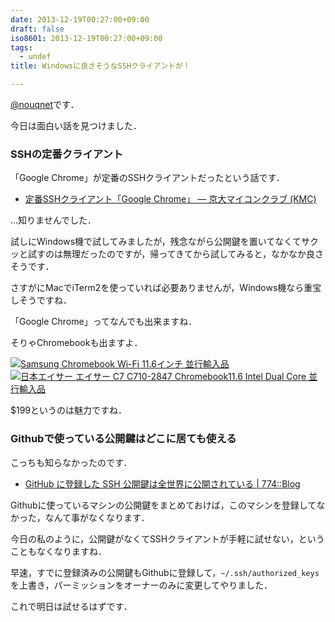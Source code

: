 ```yaml
---
date: 2013-12-19T00:27:00+09:00
draft: false
iso8601: 2013-12-19T00:27:00+09:00
tags:
  - undef
title: Windowsに良さそうなSSHクライアントが！

---
```


[@nouqnet](https://twitter.com/nqounet)です．

今日は面白い話を見つけました．

### SSHの定番クライアント

「Google Chrome」が定番のSSHクライアントだったという話です．

- [定番SSHクライアント「Google Chrome」 — 京大マイコンクラブ (KMC)](http://www.kmc.gr.jp/advent-calendar/ssh/2013/12/17/googleChrome.html)

…知りませんでした．

試しにWindows機で試してみましたが，残念ながら公開鍵を置いてなくてサクッと試すのは無理だったのですが，帰ってきてから試してみると，なかなか良さそうです．

さすがにMacでiTerm2を使っていれば必要ありませんが，Windows機なら重宝しそうですね．

「Google Chrome」ってなんでも出来ますね．

そりゃChromebookも出ますよ．

[![Samsung Chromebook Wi-Fi 11.6インチ 並行輸入品](http://ecx.images-amazon.com/images/I/41pK4rlZbdL._SL160_.jpg)](http://www.amazon.co.jp/exec/obidos/ASIN/B009LL9VDG/nqounet-22/ref=nosim/)  
[![日本エイサー エイサー C7 C710-2847 Chromebook11.6 Intel Dual Core 並行輸入品](http://ecx.images-amazon.com/images/I/41ZtOUlR8JL._SL160_.jpg)](http://www.amazon.co.jp/exec/obidos/ASIN/B00BE2VWNW/nqounet-22/ref=nosim/)

$199というのは魅力ですね．

### Githubで使っている公開鍵はどこに居ても使える

こっちも知らなかったのです．

- [GitHub に登録した SSH 公開鍵は全世界に公開されている | 774::Blog](http://blog.id774.net/post/2013/12/16/441/)

Githubに使っているマシンの公開鍵をまとめておけば，このマシンを登録してなかった，なんて事がなくなります．

今日の私のように，公開鍵がなくてSSHクライアントが手軽に試せない，ということもなくなりますね．

早速，すでに登録済みの公開鍵もGithubに登録して，`~/.ssh/authorized_keys`を上書き，パーミッションをオーナーのみに変更してやりました．

これで明日は試せるはずです．
